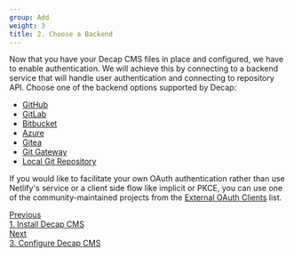 ```yaml
---
group: Add
weight: 3
title: 2. Choose a Backend
---
```


Now that you have your Decap CMS files in place and configured, we have to enable authentication. We will achieve this by connecting to a backend service that will handle user authentication and connecting to repository API. Choose one of the backend options supported by Decap:

- [GitHub](/docs/github-backend)
- [GitLab](/docs/gitlab-backend)
- [Bitbucket](/docs/bitbucket-backend)
- [Azure](/docs/azure-backend)
- [Gitea](/docs/gitea-backend)
- [Git Gateway](/docs/git-gateway-backend)
- [Local Git Repository](/docs/working-with-a-local-git-repository)

If you would like to facilitate your own OAuth authentication rather than use Netlify's service or a client side flow like implicit or PKCE, you can use one of the community-maintained projects from the [External OAuth Clients](/docs/external-oauth-clients) list.

<nav class="pagination-nav">
  <a href="/docs/install-decap-cms/" class="button">
    <div class="pagination-nav__sublabel">Previous</div>
    <div class="pagination-nav__label">1. Install Decap CMS</div>
  </a>
  <a href="/docs/login-to-your-cms/" class="button pagination-nav__next">
    <div class="pagination-nav__sublabel">Next</div>
    <div class="pagination-nav__label">3. Configure Decap CMS</div>
  </a>
</nav>
